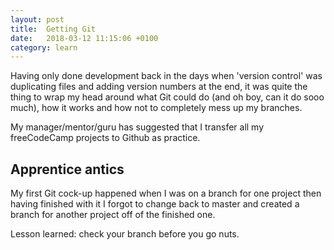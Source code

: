 ```yaml
---
layout: post
title:  Getting Git
date:   2018-03-12 11:15:06 +0100
category: learn
---
```


Having only done development back in the days when 'version control' was duplicating files and adding version numbers at the end, it was quite the thing to wrap my head around what Git could do (and oh boy, can it do sooo much), how it works and how not to completely mess up my branches.

My manager/mentor/guru has suggested that I transfer all my freeCodeCamp projects to Github as practice.

## Apprentice antics

My first Git cock-up happened when I was on a branch for one project then having finished with it I forgot to change back to master and created a branch for another project off of the finished one.

Lesson learned: check your branch before you go nuts.